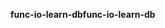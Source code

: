 <span data-ttu-id="c7e87-101">**func-io-learn-db**</span><span class="sxs-lookup"><span data-stu-id="c7e87-101">**func-io-learn-db**</span></span>
